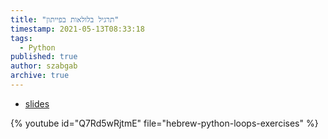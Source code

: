 ```yaml
---
title: "תרגיל בלולאות בפייתון"
timestamp: 2021-05-13T08:33:18
tags:
  - Python
published: true
author: szabgab
archive: true
---
```



* [slides](https://code-maven.com/slides/python-programming/exercise-print-all-the-locations)

{% youtube id="Q7Rd5wRjtmE" file="hebrew-python-loops-exercises" %}

